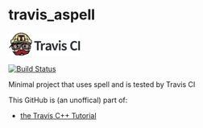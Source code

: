 # travis_aspell

[![Travis CI logo](TravisCI.png)](https://travis-ci.org)

[![Build Status](https://travis-ci.org/richelbilderbeek/travis_aspell.svg?branch=master)](https://travis-ci.org/richelbilderbeek/travis_aspell)

Minimal project that uses spell and is tested by Travis CI

This GitHub is (an unoffical) part of:

 * [the Travis C++ Tutorial](https://github.com/richelbilderbeek/travis_cpp_tutorial)

